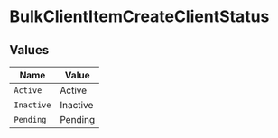 # BulkClientItemCreateClientStatus


## Values

| Name       | Value      |
| ---------- | ---------- |
| `Active`   | Active     |
| `Inactive` | Inactive   |
| `Pending`  | Pending    |